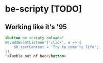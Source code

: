 # be-scripty [TODO]

## Working like it's '95

```html
<button be-scripty onload="
$0.addEventListener('click', e => {
    $0.textContent = 'Try to come to life';
})
">Tumble out of bed</button>
```